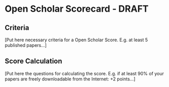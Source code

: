 Open Scholar Scorecard - DRAFT
==============================

Criteria
--------

[Put here necessary criteria for a Open Scholar Score. E.g. at least 5 published papers...]


Score Calculation
-----------------

[Put here the questions for calculating the score. E.g. if at least 90% of your papers are freely downloadable from the Internet: +2 points...]